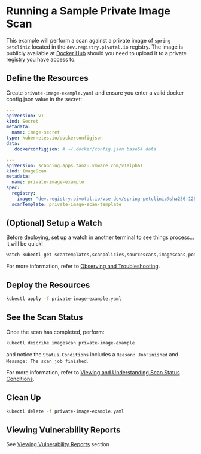 # Running a Sample Private Image Scan
This example will perform a scan against a private image of `spring-petclinic` located in the `dev.registry.pivotal.io` registry. The image is publicly available at [Docker Hub](https://hub.docker.com/r/arey/springboot-petclinic/) should you need to upload it to a private registry you have access to.

## Define the Resources
Create `private-image-example.yaml` and ensure you enter a valid docker config.json value in the secret:
```yaml
---
apiVersion: v1
kind: Secret
metadata:
  name: image-secret
type: kubernetes.io/dockerconfigjson
data:
  .dockerconfigjson: # ~/.docker/config.json base64 data

---
apiVersion: scanning.apps.tanzu.vmware.com/v1alpha1
kind: ImageScan
metadata:
  name: private-image-example
spec:
  registry:
    image: "dev.registry.pivotal.io/vse-dev/spring-petclinic@sha256:128e38c1d3f10401a595c253743bee343967c81e8f22b94e30b2ab8292b3973f"
  scanTemplate: private-image-scan-template
```

## (Optional) Setup a Watch
Before deploying, set up a watch in another terminal to see things process... it will be quick!
```bash
watch kubectl get scantemplates,scanpolicies,sourcescans,imagescans,pods,jobs
```

For more information, refer to [Observing and Troubleshooting](../observing.md).

## Deploy the Resources
```bash
kubectl apply -f private-image-example.yaml
```

## See the Scan Status
Once the scan has completed, perform:
```bash
kubectl describe imagescan private-image-example
```
and notice the `Status.Conditions` includes a `Reason: JobFinished` and `Message: The scan job finished`.

For more information, refer to [Viewing and Understanding Scan Status Conditions](../results.md).

## Clean Up
```bash
kubectl delete -f private-image-example.yaml
```

## Viewing Vulnerability Reports
See [Viewing Vulnerability Reports](../viewing-reports.md) section